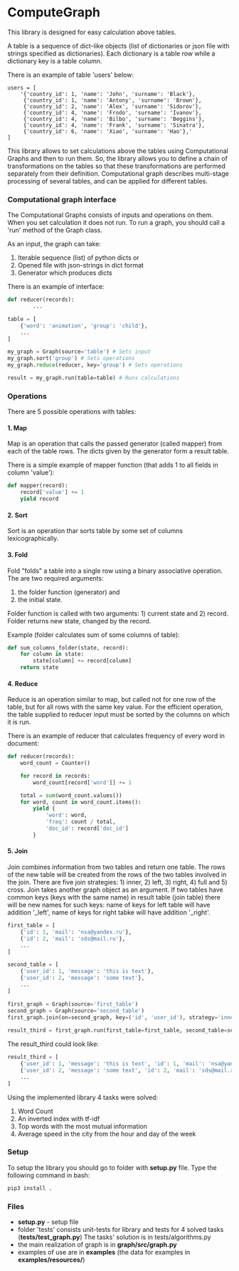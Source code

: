 # ComputeGraph

This library is designed for easy calculation above tables.

A table is a sequence of dict-like objects (list of dictionaries or json file with strings specified as dictionaries).
Each dictionary is a table row while a dictionary key is a table column.

There is an example of table 'users' below:
```(Python)
users = [
    '{'country_id': 1, 'name': 'John', 'surname': 'Black'},
     {'country_id': 1, 'name': 'Antony', 'surname': 'Brown'},
     {'country_id': 2, 'name': 'Alex', 'surname': 'Sidorov'},
     {'country_id': 4, 'name': 'Frodo', 'surname': 'Ivanov'},
     {'country_id': 4, 'name': 'Bilbo', 'surname': 'Beggins'},
     {'country_id': 4, 'name': 'Frank', 'surname': 'Sinatra'},
     {'country_id': 6, 'name': 'Xiao', 'surname': 'Hao'},'
]
```

This library allows to set calculations above the tables using Computational Graphs and then to run them. 
So, the library allows you to define a chain of transformations on the tables so that these transformations
are performed separately from their definition.
Computational graph describes multi-stage processing of several tables, and can be applied for different tables.

### Computational graph interface

The Computational Graphs consists of inputs and operations on them.
When you set calculation it does not run. To run a graph, you should call a 'run' method of the Graph class.

As an input, the graph can take:
1) Iterable sequence (list) of python dicts or
2) Opened file with json-strings in dict format
3) Generator which produces dicts

There is an example of interface:

```python
def reducer(records):
        ...

table = [
    {'word': 'animation', 'group': 'child'},
    ...
]

my_graph = Graph(source='table') # Sets input
my_graph.sort('group') # Sets operations
my_graph.reduce(reducer, key='group') # Sets operations

result = my_graph.run(table=table) # Runs calculations
```

### Operations
There are 5 possible operations with tables:
#### 1. Map
Map is an operation that calls the passed generator (called mapper) from each of the table rows.
The dicts given by the generator form a result table. 

There is a simple example of mapper function (that adds 1 to all fields in column 'value'):

```python
def mapper(record):
    record['value'] += 1
    yield record
```

#### 2. Sort
Sort is an operation thar sorts table by some set of columns lexicographically.

#### 3. Fold
Fold "folds" a table into a single row using a binary associative operation.
The are two required arguments:
1) the folder function (generator) and
2) the initial state.

Folder function is called with two arguments: 1) current state and 2) record. Folder
returns new state, changed by the record.

Example (folder calculates sum of some columns of table):
```python
def sum_columns_folder(state, record):
    for column in state:
        state[column] += record[column]
    return state
```

#### 4. Reduce

Reduce is an operation similar to map, but called not for one row of the table, but for all rows with the same key value.
For the efficient operation, the table supplied to reducer input must be sorted by the columns on which it is run.

There is an example of reducer that calculates frequency of every word in document:
```python
def reducer(records):
    word_count = Counter()

    for record in records:
        word_count[record['word']] += 1

    total = sum(word_count.values())
    for word, count in word_count.items():
        yield {
            'word': word,
            'freq': count / total,
            'doc_id': record['doc_id']
        }
```

#### 5. Join
Join combines information from two tables and return one table.
The rows of the new table will be created from the rows of the two tables involved in the join.
There are five join strategies: 1) inner, 2) left, 3) right, 4) full and 5) cross.
Join takes another graph object as an argument.
If two tables have common keys (keys with the same name) in result table (join table) there will be new names for such keys:
name of keys for left table will have addition '_left', name of keys for right tabke will have addition '_right'.
```python
first_table = [
    {'id': 1, 'mail': 'nsa@yandex.ru'},
    {'id': 2, 'mail': 'sds@mail.ru'},
    ...
]

second_table = [
    {'user_id': 1, 'message': 'this is text'},
    {'user_id': 2, 'message': 'some text'},
    ...
]

first_graph = Graph(source='first_table')
second_graph = Graph(source='second_table')
first_graph.join(on=second_graph, key=('id', 'user_id'), strategy='inner')
    
result_third = first_graph.run(first_table=first_table, second_table=second_table)
```

The result_third could look like:
```python
result_third = [
    {'user_id': 1, 'message': 'this is text', 'id': 1, 'mail': 'nsa@yandex.ru'},
    {'user_id': 2, 'message': 'some text', 'id': 2, 'mail': 'sds@mail.ru'},
    ...
]
```

Using the implemented library 4 tasks were solved:
1) Word Count
2) An inverted index with tf-idf
3) Top words with the most mutual information
4) Average speed in the city from the hour and day of the week

### Setup
To setup the library you should go to folder with **setup.py** file.
Type the following command in bash:
```bash
pip3 install .
```

### Files
- **setup.py** - setup file
- folder 'tests' consists unit-tests for library and tests for 4 solved tasks (**tests/test_graph.py**)
The tasks' solution is in tests/algorithms.py
- the main realization of graph is in **graph/src/graph.py**
- examples of use are in **examples** (the data for examples in **examples/resources/**)




